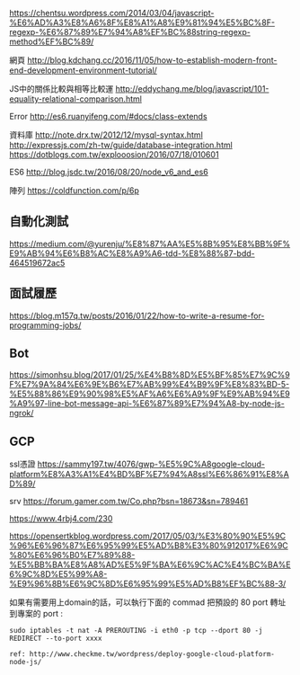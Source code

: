 https://chentsu.wordpress.com/2014/03/04/javascript-%E6%AD%A3%E8%A6%8F%E8%A1%A8%E9%81%94%E5%BC%8F-regexp-%E6%87%89%E7%94%A8%EF%BC%88string-regexp-method%EF%BC%89/


網頁
http://blog.kdchang.cc/2016/11/05/how-to-establish-modern-front-end-development-environment-tutorial/

JS中的關係比較與相等比較運
http://eddychang.me/blog/javascript/101-equality-relational-comparison.html

Error
http://es6.ruanyifeng.com/#docs/class-extends

資料庫
http://note.drx.tw/2012/12/mysql-syntax.html
http://expressjs.com/zh-tw/guide/database-integration.html
https://dotblogs.com.tw/explooosion/2016/07/18/010601

ES6
http://blog.jsdc.tw/2016/08/20/node_v6_and_es6


陣列
https://coldfunction.com/p/6p


## 自動化測試
https://medium.com/@yurenju/%E8%87%AA%E5%8B%95%E8%BB%9F%E9%AB%94%E6%B8%AC%E8%A9%A6-tdd-%E8%88%87-bdd-464519672ac5


## 面試履歷
https://blog.m157q.tw/posts/2016/01/22/how-to-write-a-resume-for-programming-jobs/

## Bot
https://simonhsu.blog/2017/01/25/%E4%B8%8D%E5%BF%85%E7%9C%9F%E7%9A%84%E6%9E%B6%E7%AB%99%E4%B9%9F%E8%83%BD-5-%E5%88%86%E9%90%98%E5%AF%A6%E6%A9%9F%E9%AB%94%E9%A9%97-line-bot-message-api-%E6%87%89%E7%94%A8-by-node-js-ngrok/


## GCP 
ssl憑證
https://sammy197.tw/4076/gwp-%E5%9C%A8google-cloud-platform%E8%A3%A1%E4%BD%BF%E7%94%A8ssl%E6%86%91%E8%AD%89/

srv
https://forum.gamer.com.tw/Co.php?bsn=18673&sn=789461

https://www.4rbj4.com/230

https://opensertkblog.wordpress.com/2017/05/03/%E3%80%90%E5%9C%96%E6%96%87%E6%95%99%E5%AD%B8%E3%80%912017%E6%9C%80%E6%96%B0%E7%89%88-%E5%BB%BA%E8%A8%AD%E5%9F%BA%E6%9C%AC%E4%BC%BA%E6%9C%8D%E5%99%A8-%E9%96%8B%E6%9C%8D%E6%95%99%E5%AD%B8%EF%BC%88-3/

如果有需要用上domain的話，可以執行下面的 commad 把預設的 80 port 轉址到專案的 port :
```
sudo iptables -t nat -A PREROUTING -i eth0 -p tcp --dport 80 -j REDIRECT --to-port xxxx

ref: http://www.checkme.tw/wordpress/deploy-google-cloud-platform-node-js/
```
